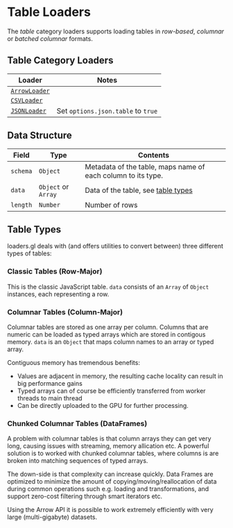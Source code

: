# Table Loaders

The _table_ category loaders supports loading tables in _row-based_, _columnar_ or _batched columnar_ formats.

## Table Category Loaders

| Loader                | Notes |
| --------------------- | ----- |
| [`ArrowLoader`](modules/arrow/docs/api-reference/arrow-loader) | |
| [`CSVLoader`](modules/csv/docs/api-reference/csv-loader) | |
| [`JSONLoader`](modules/json/docs/api-reference/json-loader) | Set `options.json.table` to `true` |

## Data Structure

| Field    | Type                | Contents                                                     |
| -------- | ------------------- | ------------------------------------------------------------ |
| `schema` | `Object`            | Metadata of the table, maps name of each column to its type. |
| `data`   | `Object` or `Array` | Data of the table, see [table types](#table-types)           |
| `length` | `Number`            | Number of rows                                               |

## Table Types

loaders.gl deals with (and offers utilities to convert between) three different types of tables:

### Classic Tables (Row-Major)

This is the classic JavaScript table. `data` consists of an `Array` of `Object` instances, each representing a row.

### Columnar Tables (Column-Major)

Columnar tables are stored as one array per column. Columns that are numeric can be loaded as typed arrays which are stored in contigous memory. `data` is an `Object` that maps column names to an array or typed array.

Contiguous memory has tremendous benefits:

- Values are adjacent in memory, the resulting cache locality can result in big performance gains
- Typed arrays can of course be efficiently transferred from worker threads to main thread
- Can be directly uploaded to the GPU for further processing.

### Chunked Columnar Tables (DataFrames)

A problem with columnar tables is that column arrays they can get very long, causing issues with streaming, memory allication etc. A powerful solution is to worked with chunked columnar tables, where columns is are broken into matching sequences of typed arrays.

The down-side is that complexity can increase quickly. Data Frames are optimized to minimize the amount of copying/moving/reallocation of data during common operations such e.g. loading and transformations, and support zero-cost filtering through smart iterators etc.

Using the Arrow API it is possible to work extremely efficiently with very large (multi-gigabyte) datasets.

